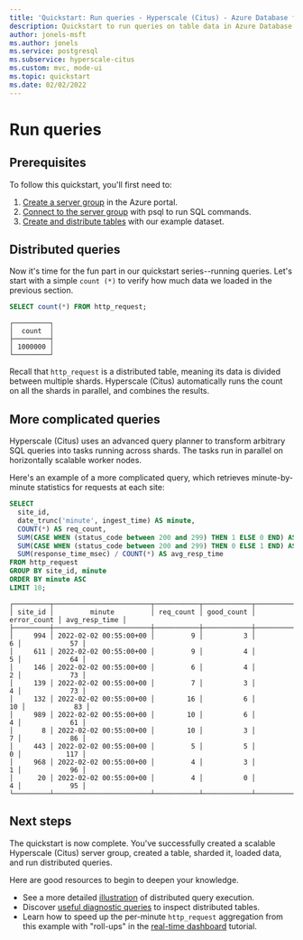```yaml
---
title: 'Quickstart: Run queries - Hyperscale (Citus) - Azure Database for PostgreSQL'
description: Quickstart to run queries on table data in Azure Database for PostgreSQL - Hyperscale (Citus).
author: jonels-msft
ms.author: jonels
ms.service: postgresql
ms.subservice: hyperscale-citus
ms.custom: mvc, mode-ui
ms.topic: quickstart
ms.date: 02/02/2022
---
```


# Run queries

## Prerequisites

To follow this quickstart, you'll first need to:

1. [Create a server group](quickstart-create-portal.md) in the Azure portal.
2. [Connect to the server group](quickstart-connect-psql.md) with psql to
   run SQL commands.
3. [Create and distribute tables](quickstart-distribute-tables.md) with our
   example dataset.

## Distributed queries

Now it's time for the fun part in our quickstart series--running queries.
Let's start with a simple `count (*)` to verify how much data we loaded in
the previous section.

```sql
SELECT count(*) FROM http_request;
```

```
┌─────────┐
│  count  │
├─────────┤
│ 1000000 │
└─────────┘
```

Recall that `http_request` is a distributed table, meaning its data is divided
between multiple shards. Hyperscale (Citus) automatically runs the count on all
the shards in parallel, and combines the results.

## More complicated queries

Hyperscale (Citus) uses an advanced query planner to transform arbitrary SQL
queries into tasks running across shards. The tasks run in parallel on
horizontally scalable worker nodes.

Here's an example of a more complicated query, which retrieves minute-by-minute
statistics for requests at each site:

```sql
SELECT
  site_id,
  date_trunc('minute', ingest_time) AS minute,
  COUNT(*) AS req_count,
  SUM(CASE WHEN (status_code between 200 and 299) THEN 1 ELSE 0 END) AS good_count,
  SUM(CASE WHEN (status_code between 200 and 299) THEN 0 ELSE 1 END) AS error_count,
  SUM(response_time_msec) / COUNT(*) AS avg_resp_time
FROM http_request
GROUP BY site_id, minute
ORDER BY minute ASC
LIMIT 10;
```

```
┌─────────┬────────────────────────┬───────────┬────────────┬─────────────┬───────────────┐
│ site_id │         minute         │ req_count │ good_count │ error_count │ avg_resp_time │
├─────────┼────────────────────────┼───────────┼────────────┼─────────────┼───────────────┤
│     994 │ 2022-02-02 00:55:00+00 │         9 │          3 │           6 │            57 │
│     611 │ 2022-02-02 00:55:00+00 │         9 │          4 │           5 │            64 │
│     146 │ 2022-02-02 00:55:00+00 │         6 │          4 │           2 │            73 │
│     139 │ 2022-02-02 00:55:00+00 │         7 │          3 │           4 │            73 │
│     132 │ 2022-02-02 00:55:00+00 │        16 │          6 │          10 │            83 │
│     989 │ 2022-02-02 00:55:00+00 │        10 │          6 │           4 │            61 │
│       8 │ 2022-02-02 00:55:00+00 │        10 │          3 │           7 │            86 │
│     443 │ 2022-02-02 00:55:00+00 │         5 │          5 │           0 │           117 │
│     968 │ 2022-02-02 00:55:00+00 │         4 │          3 │           1 │            96 │
│      20 │ 2022-02-02 00:55:00+00 │         4 │          0 │           4 │            95 │
└─────────┴────────────────────────┴───────────┴────────────┴─────────────┴───────────────┘
```

## Next steps

The quickstart is now complete. You've successfully created a scalable
Hyperscale (Citus) server group, created a table, sharded it, loaded data,
and run distributed queries.

Here are good resources to begin to deepen your knowledge.

* See a more detailed [illustration](tutorial-shard.md) of distributed query
  execution.
* Discover [useful diagnostic queries](howto-useful-diagnostic-queries.md) to
  inspect distributed tables.
* Learn how to speed up the per-minute `http_request` aggregation from this
  example with "roll-ups" in the [real-time
  dashboard](tutorial-design-database-realtime.md) tutorial.
